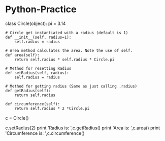 # Python-Practice

class Circle(object):
    pi = 3.14

    # Circle get instantiated with a radius (default is 1)
    def __init__(self, radius=1):
        self.radius = radius 

    # Area method calculates the area. Note the use of self.
    def area(self):
        return self.radius * self.radius * Circle.pi

    # Method for resetting Radius
    def setRadius(self, radius):
        self.radius = radius

    # Method for getting radius (Same as just calling .radius)
    def getRadius(self):
        return self.radius
    
    def circumference(self):
        return self.radius * 2 *Circle.pi


c = Circle()

c.setRadius(2)
print 'Radius is: ',c.getRadius()
print 'Area is: ',c.area()
print 'Circumference is: ',c.circumference()
